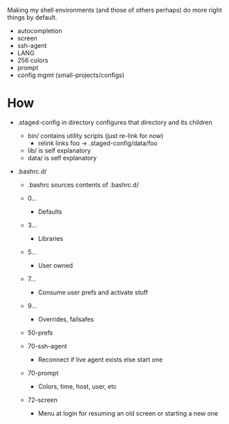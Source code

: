 Making my shell environments (and those of others perhaps) do more right
things by default.

  - autocompletion
  - screen
  - ssh-agent
  - LANG
  - 256 colors
  - prompt
  - config mgmt (small-projects/configs)

# How

  - .staged-config in directory configures that directory and its children
    - bin/ contains utility scripts (just re-link for now)
      - relink links foo -> .staged-config/data/foo
    - lib/ is self explanatory
    - data/ is self explanatory

  - .bashrc.d/
    - .bashrc sources contents of .bashrc.d/
    - 0...
      - Defaults
    - 3...
      - Libraries
    - 5...
      - User owned
    - 7...
      - Consume user prefs and activate stuff
    - 9...
      - Overrides, failsafes

    - 50-prefs
    - 70-ssh-agent
      - Reconnect if live agent exists else start one
    - 70-prompt
      - Colors, time, host, user, etc
    - 72-screen
      - Menu at login for resuming an old screen or starting a new one

      

